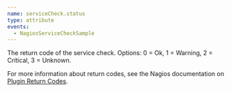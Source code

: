 ```yaml
---
name: serviceCheck.status
type: attribute
events:
  - NagiosServiceCheckSample
---
```


The return code of the service check. Options: 0 = Ok, 1 = Warning, 2 = Critical, 3 = Unknown.

For more information about return codes, see the Nagios documentation on [Plugin Return Codes](https://nagios-plugins.org/doc/guidelines.html#AEN78).
